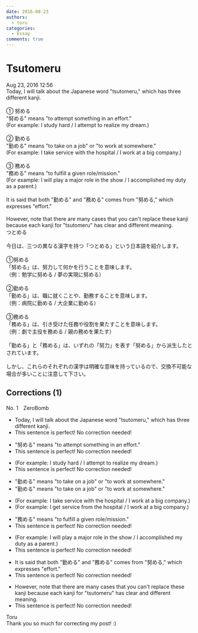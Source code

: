 ```yaml
---
date: 2016-08-23
authors:
  - toru
categories:
  - Essay
comments: true
---
```


# Tsutomeru 
<div class="date">Aug 23, 2016 12:56</div>
<div id="post"><div id="body_show_ori">
Today, I will talk about the Japanese word "tsutomeru," which has three different kanji.<br/><br/>① 努める<br/>"努める" means "to attempt something in an effort."<br/>(For example: I study hard / I attempt to realize my dream.)<br/><br/>② 勤める<br/>"勤める" means "to take on a job" or "to work at somewhere."<br/>(For example: I take service with the hospital / I work at a big company.)<br/><br/>③ 務める<br/>"務める" means "to fulfill a given role/mission."<br/>(For example: I will play a major role in the show / I accomplished my duty as a parent.)<br/><br/>It is said that both "勤める" and "務める" comes from "努める," which expresses "effort."<br/><br/>However, note that there are many cases that you can't replace these kanji because each kanji for "tsutomeru" has clear and different meaning.
</div></div>

<!-- more -->

<div id="post_ja"><div id="body_show_mo">
つとめる<br/><br/>今日は、三つの異なる漢字を持つ「つとめる」という日本語を紹介します。<br/><br/>①努める<br/>「努める」は、努力して何かを行うことを意味します。<br/>（例：勉学に努める / 夢の実現に努める）<br/><br/>②勤める<br/>「勤める」は、職に就くことや、勤務することを意味します。<br/>（例：病院に勤める / 大企業に勤める）<br/><br/>③務める<br/>「務める」は、引き受けた任務や役割を果たすことを意味します。<br/>（例：劇で主役を務める / 親の務めを果たす）<br/><br/>「勤める」と「務める」は、いずれの「努力」を表す「努める」から派生したとされています。<br/><br/>しかし、これらのそれぞれの漢字は明確な意味を持っているので、交換不可能な場合が多いことに注意して下さい。
</div></div>

## Corrections (1)
<div id="block"><div class="first_name"> No. 1　<span class="just_name">ZeroBomb</span></div><div id="block2">
<ul class="correction_field">
<li class="incorrect">Today, I will talk about the Japanese word "tsutomeru," which has three different kanji.</li>
<li class="corrected perfect">This sentence is perfect! No correction needed!</li>
</ul>
<ul class="correction_field">
<li class="incorrect">"努める" means "to attempt something in an effort."</li>
<li class="corrected perfect">This sentence is perfect! No correction needed!</li>
</ul>
<ul class="correction_field">
<li class="incorrect">(For example: I study hard / I attempt to realize my dream.)</li>
<li class="corrected perfect">This sentence is perfect! No correction needed!</li>
</ul>
<ul class="correction_field">
<li class="incorrect">"勤める" means "to take on a job" or "to work at somewhere."</li>
<li class="corrected correct">
"勤める" means "to take on a job" or "to work <span class="sline">at</span> somewhere."
</li>
</ul>
<ul class="correction_field">
<li class="incorrect">(For example: I take service with the hospital / I work at a big company.)</li>
<li class="corrected correct">
(For example: I <span class="f_blue">get </span>service <span class="f_blue">from </span>the hospital / I work at a big company.)
</li>
</ul>
<ul class="correction_field">
<li class="incorrect">"務める" means "to fulfill a given role/mission."</li>
<li class="corrected perfect">This sentence is perfect! No correction needed!</li>
</ul>
<ul class="correction_field">
<li class="incorrect">(For example: I will play a major role in the show / I accomplished my duty as a parent.)</li>
<li class="corrected perfect">This sentence is perfect! No correction needed!</li>
</ul>
<ul class="correction_field">
<li class="incorrect">It is said that both "勤める" and "務める" comes from "努める," which expresses "effort."</li>
<li class="corrected perfect">This sentence is perfect! No correction needed!</li>
</ul>
<ul class="correction_field">
<li class="incorrect">However, note that there are many cases that you can't replace these kanji because each kanji for "tsutomeru" has clear and different meaning.</li>
<li class="corrected perfect">This sentence is perfect! No correction needed!</li>
</ul>
</div><div class="name"><span class="just_name">Toru</span><br>
Thank you so much for correcting my post! :)
</div>
</div>
